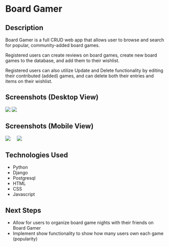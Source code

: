 <h1>Board Gamer</h1>
<h2>Description</h2>
<p>Board Gamer is a full CRUD web app that allows user to browse and search for popular, community-added board games.</p>
<p>Registered users can create reviews on board games, create new board games to the database, and add them to their wishlist.</p>
<p>Registered users can also utilize Update and Delete functionality by editing their contributed (added) games, and can delete both their entries and items on their wishlist.</p>
<h2>Screenshots (Desktop View)</h2>
<img src="https://i.imgur.com/xmCqa56.png">
<img src="https://i.imgur.com/bFKyR8Y.png">
<h2>Screenshots (Mobile View)</h2>
<div style="display: inline-block;">
<img src="https://i.imgur.com/8KslCS7.png">
&nbsp;&nbsp;&nbsp;
<img src="https://i.imgur.com/E8RqwRU.png">
</div>
<h2>Technologies Used</h2>
<ul>
<li>Python</li>
<li>Django</li>
<li>Postgresql</li>
<li>HTML</li>
<li>CSS</li>
<li>Javascript</li>
</ul>
<h2>Next Steps</h2>
<ul>
<li>Allow for users to organize board game nights with their friends on Board Gamer</li>
<li>Implement show functionality to show how many users own each game (popularity)</li>
</ul>
